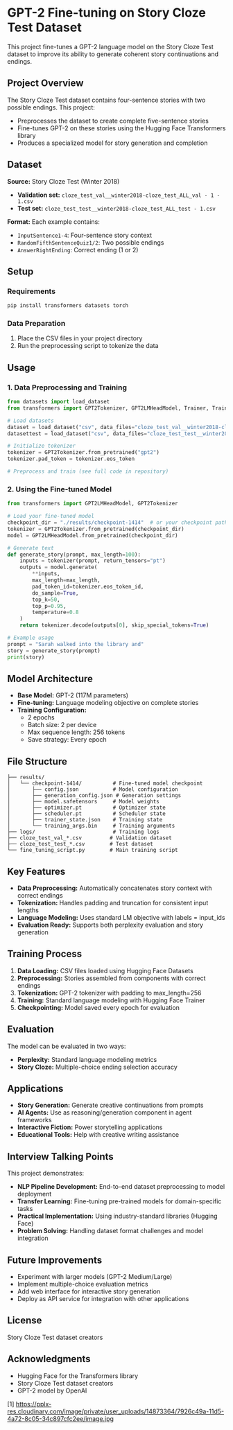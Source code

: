   # GPT-2 Fine-tuning on Story Cloze Test Dataset

This project fine-tunes a GPT-2 language model on the Story Cloze Test dataset to improve its ability to generate coherent story continuations and endings.

## Project Overview

The Story Cloze Test dataset contains four-sentence stories with two possible endings. This project:
- Preprocesses the dataset to create complete five-sentence stories
- Fine-tunes GPT-2 on these stories using the Hugging Face Transformers library
- Produces a specialized model for story generation and completion

## Dataset

**Source:** Story Cloze Test (Winter 2018)
- **Validation set:** `cloze_test_val__winter2018-cloze_test_ALL_val - 1 - 1.csv`
- **Test set:** `cloze_test_test__winter2018-cloze_test_ALL_test - 1.csv`

**Format:** Each example contains:
- `InputSentence1-4`: Four-sentence story context
- `RandomFifthSentenceQuiz1/2`: Two possible endings
- `AnswerRightEnding`: Correct ending (1 or 2)

## Setup

### Requirements
```bash
pip install transformers datasets torch
```

### Data Preparation
1. Place the CSV files in your project directory
2. Run the preprocessing script to tokenize the data

## Usage

### 1. Data Preprocessing and Training

```python
from datasets import load_dataset
from transformers import GPT2Tokenizer, GPT2LMHeadModel, Trainer, TrainingArguments

# Load datasets
dataset = load_dataset("csv", data_files="cloze_test_val__winter2018-cloze_test_ALL_val - 1 - 1.csv")
datasettest = load_dataset("csv", data_files="cloze_test_test__winter2018-cloze_test_ALL_test - 1.csv")

# Initialize tokenizer
tokenizer = GPT2Tokenizer.from_pretrained("gpt2")
tokenizer.pad_token = tokenizer.eos_token

# Preprocess and train (see full code in repository)
```

### 2. Using the Fine-tuned Model

```python
from transformers import GPT2LMHeadModel, GPT2Tokenizer

# Load your fine-tuned model
checkpoint_dir = "./results/checkpoint-1414"  # or your checkpoint path
tokenizer = GPT2Tokenizer.from_pretrained(checkpoint_dir)
model = GPT2LMHeadModel.from_pretrained(checkpoint_dir)

# Generate text
def generate_story(prompt, max_length=100):
    inputs = tokenizer(prompt, return_tensors="pt")
    outputs = model.generate(
        **inputs,
        max_length=max_length,
        pad_token_id=tokenizer.eos_token_id,
        do_sample=True,
        top_k=50,
        top_p=0.95,
        temperature=0.8
    )
    return tokenizer.decode(outputs[0], skip_special_tokens=True)

# Example usage
prompt = "Sarah walked into the library and"
story = generate_story(prompt)
print(story)
```

## Model Architecture

- **Base Model:** GPT-2 (117M parameters)
- **Fine-tuning:** Language modeling objective on complete stories
- **Training Configuration:**
  - 2 epochs
  - Batch size: 2 per device
  - Max sequence length: 256 tokens
  - Save strategy: Every epoch

## File Structure

```
├── results/
│   └── checkpoint-1414/          # Fine-tuned model checkpoint
│       ├── config.json           # Model configuration
│       ├── generation_config.json # Generation settings
│       ├── model.safetensors     # Model weights
│       ├── optimizer.pt          # Optimizer state
│       ├── scheduler.pt          # Scheduler state
│       ├── trainer_state.json    # Training state
│       └── training_args.bin     # Training arguments
├── logs/                         # Training logs
├── cloze_test_val_*.csv         # Validation dataset
├── cloze_test_test_*.csv        # Test dataset
└── fine_tuning_script.py        # Main training script
```

## Key Features

- **Data Preprocessing:** Automatically concatenates story context with correct endings
- **Tokenization:** Handles padding and truncation for consistent input lengths
- **Language Modeling:** Uses standard LM objective with labels = input_ids
- **Evaluation Ready:** Supports both perplexity evaluation and story generation

## Training Process

1. **Data Loading:** CSV files loaded using Hugging Face Datasets
2. **Preprocessing:** Stories assembled from components with correct endings
3. **Tokenization:** GPT-2 tokenizer with padding to max_length=256
4. **Training:** Standard language modeling with Hugging Face Trainer
5. **Checkpointing:** Model saved every epoch for evaluation

## Evaluation

The model can be evaluated in two ways:
- **Perplexity:** Standard language modeling metrics
- **Story Cloze:** Multiple-choice ending selection accuracy

## Applications

- **Story Generation:** Generate creative continuations from prompts
- **AI Agents:** Use as reasoning/generation component in agent frameworks
- **Interactive Fiction:** Power storytelling applications
- **Educational Tools:** Help with creative writing assistance

## Interview Talking Points

This project demonstrates:
- **NLP Pipeline Development:** End-to-end dataset preprocessing to model deployment
- **Transfer Learning:** Fine-tuning pre-trained models for domain-specific tasks
- **Practical Implementation:** Using industry-standard libraries (Hugging Face)
- **Problem Solving:** Handling dataset format challenges and model integration

## Future Improvements

- Experiment with larger models (GPT-2 Medium/Large)
- Implement multiple-choice evaluation metrics
- Add web interface for interactive story generation
- Deploy as API service for integration with other applications

## License

Story Cloze Test dataset creators

## Acknowledgments

- Hugging Face for the Transformers library
- Story Cloze Test dataset creators
- GPT-2 model by OpenAI

[1] https://pplx-res.cloudinary.com/image/private/user_uploads/14873364/7926c49a-11d5-4a72-8c05-34c897cfc2ee/image.jpg
